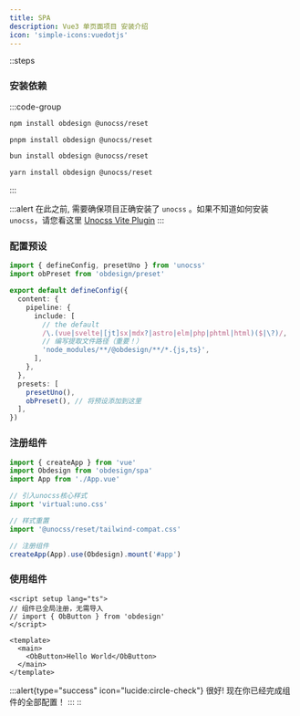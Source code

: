 ```yaml
---
title: SPA
description: Vue3 单页面项目 安装介绍
icon: 'simple-icons:vuedotjs'
---
```


::steps
### 安装依赖

:::code-group
  ```bash [npm]
  npm install obdesign @unocss/reset
  ```
  ```bash [pnpm]
  pnpm install obdesign @unocss/reset
  ```
  ```bash [bun]
  bun install obdesign @unocss/reset
  ```
  ```bash [yarn]
  yarn install obdesign @unocss/reset
  ```
:::

:::alert
在此之前, 需要确保项目正确安装了 `unocss` 。如果不知道如何安装 `unocss`，请您看这里 [Unocss Vite Plugin](https://unocss.dev/integrations/vite)
:::

### 配置预设

```ts [uno.config.ts]
import { defineConfig, presetUno } from 'unocss'
import obPreset from 'obdesign/preset'

export default defineConfig({
  content: {
    pipeline: {
      include: [
        // the default
        /\.(vue|svelte|[jt]sx|mdx?|astro|elm|php|phtml|html)($|\?)/,
        // 编写提取文件路径（重要！）
        'node_modules/**/@obdesign/**/*.{js,ts}',
      ],
    },
  },
  presets: [
    presetUno(),
    obPreset(), // 将预设添加到这里
  ],
})
```

### 注册组件

```ts [main.ts]
import { createApp } from 'vue'
import Obdesign from 'obdesign/spa'
import App from './App.vue'

// 引入unocss核心样式
import 'virtual:uno.css'

// 样式重置
import '@unocss/reset/tailwind-compat.css'

// 注册组件
createApp(App).use(Obdesign).mount('#app')
```

### 使用组件

```vue [App.vue]
<script setup lang="ts">
// 组件已全局注册，无需导入
// import { ObButton } from 'obdesign'
</script>

<template>
  <main>
    <ObButton>Hello World</ObButton>
  </main>
</template>
```

:::alert{type="success" icon="lucide:circle-check"}
很好! 现在你已经完成组件的全部配置！
:::
::
